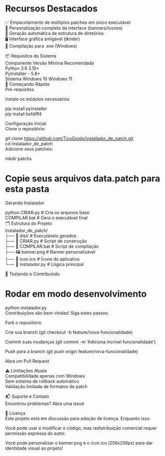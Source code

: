 # Recursos Destacados  

✅ Empacotamento de múltiplos patches em único executável  
🎨 Personalização completa da interface (banners/ícones)  
📁 Geração automática de estrutura de diretórios  
🖥️ Interface gráfica amigável (tkinter)  
🚀 Compilação para .exe (Windows)  
  
📦 Requisitos do Sistema  
Componente	Versão Mínima	Recomendada  
Python	3.6	3.10+  
PyInstaller	-	5.8+  
Sistema	Windows 10	Windows 11  
🚀 Começando Rápido  
Pré-requisitos  

instale os módulos necessários  

pip install pyinstaller  
pip install bsfdiff4  

Configuração Inicial  
Clone o repositório:  
  
git clone https://github.com/TicoDoido/instalador_de_patch.git  
cd instalador_de_patch  
Adicione seus patches:  
  
mkdir patchs  
# Copie seus arquivos data.patch para esta pasta  
Gerando Instalador  

python CRIAR.py  # Cria os arquivos base  
COMPILAR.bat     # Gera o executável final  
🗂️ Estrutura do Projeto  
instalador_de_patch/  
├── 📁 dist/                   # Executáveis gerados  
├── 📄 CRIAR.py                # Script de construção  
├── 📄 COMPILAR.bat            # Script de compilação  
├── 🖼️ banner.png              # Banner personalizável  
├── 🎯 icon.ico                # Ícone do aplicativo  
└── 📄 instalador.py           # Lógica principal  

🧪 Testando e Contribuindo  

# Rodar em modo desenvolvimento  
python instalador.py  
Contribuições são bem-vindas! Siga estes passos:  
  
Fork o repositório  
  
Crie sua branch (git checkout -b feature/nova-funcionalidade)  
  
Commit suas mudanças (git commit -m 'Adiciona incrível funcionalidade')  
  
Push para a branch (git push origin feature/nova-funcionalidade)  
  
Abra um Pull Request  
  
⚠️ Limitações Atuais  
Compatibilidade apenas com Windows  
Sem sistema de rollback automático  
Validação limitada de formatos de patch  
  
📬 Suporte e Contato  
Encontrou problemas? Abra uma issue  
  
📄 Licença  
Este projeto está em discussão para adoção de licença. Enquanto isso:  
  
Você pode usar e modificar o código, mas redistribuição comercial
requer permissão expressa do autor.  
  
Você pode personalizar o banner.png e o icon.ico (256x256px) para dar  
identidade visual ao projeto!  
